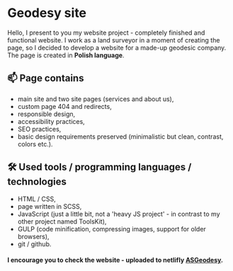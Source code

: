 # Geodesy site

Hello, I present to you my website project - completely finished and functional website. 
I work as a land surveyor in a moment of creating the page, so I decided to develop a website for a made-up geodesic company.
The page is created in **Polish language**.

## 📫 Page contains

- main site and two site pages (services and about us),
- custom page 404 and redirects,
- responsible design,
- accessibility practices,
- SEO practices,
- basic design requirements preserved (minimalistic but clean, contrast, colors etc.).

## 🛠 Used tools / programming languages / technologies

- HTML / CSS,
- page written in SCSS,
- JavaScript (just a little bit, not a 'heavy JS project' - in contrast to my other project named ToolsKit),
- GULP (code minification, compressing images, support for older browsers),
- git / github.

#### I encourage you to check the website - uploaded to netlifly [ASGeodesy](https://geodezjapl.netlify.app/).
